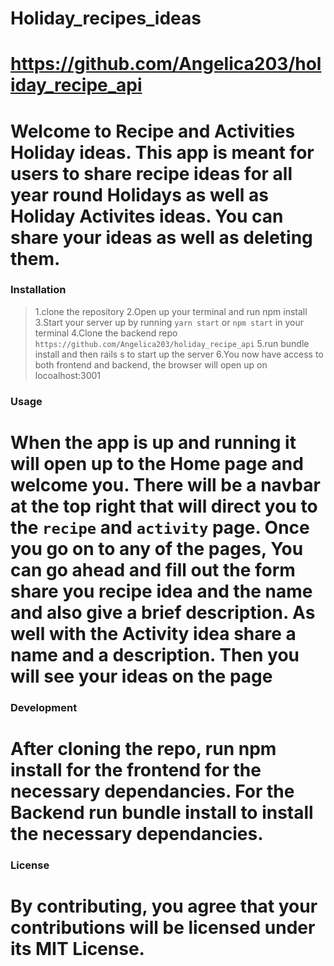 # Holiday_recipes_ideas

# https://github.com/Angelica203/holiday_recipe_api

# Welcome to Recipe and Activities Holiday ideas. This app is meant for  users to share recipe ideas for all year round Holidays as well as Holiday Activites ideas. You can share your ideas as well as deleting them.

### Installation

>1.clone the repository
>2.Open up your terminal and run npm install
>3.Start your server up by running `yarn start` or `npm start` in your terminal
>4.Clone the backend repo `https://github.com/Angelica203/holiday_recipe_api`
>5.run bundle install and then rails s to start up the server
>6.You now have access to both frontend and backend, the browser will open up on locoalhost:3001


### Usage

# When the app is up and running it will open up to the Home page and welcome you. There will be a navbar at the top right that will direct you to the `recipe` and `activity` page. Once you go on to any of the pages, You can go ahead and  fill out the form share you recipe idea and the name and also give a brief description. As well with the Activity idea share a name and a description. Then you will see your ideas on the page

### Development

# After cloning the repo, run npm install for the frontend for the necessary dependancies. For the Backend run bundle install to install the necessary dependancies.

### License

# By contributing, you agree that your contributions will be licensed under its MIT License.